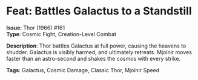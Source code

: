 # Feat: Battles Galactus to a Standstill

**Issue**: Thor (1966) #161  
**Type**: Cosmic Fight, Creation-Level Combat

**Description**:
Thor battles Galactus at full power, causing the heavens to shudder. Galactus is visibly harmed, and ultimately retreats. Mjolnir moves faster than an astro-second and shakes the cosmos with every strike.

**Tags**: Galactus, Cosmic Damage, Classic Thor, Mjolnir Speed
